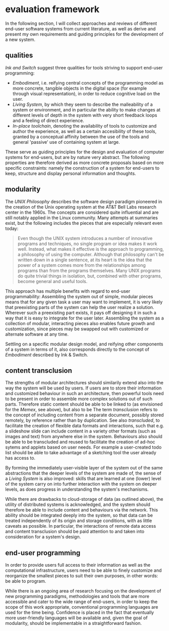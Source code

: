 evaluation framework
====================

In the following section, I will collect approaches and reviews of different end-user software systems from current
literature, as well as derive and present my own requirements and guiding principles for the development of a new
system.

qualities
---------

*Ink and Switch* suggest three qualities for tools striving to support
end-user programming<mmm-embed path="../references/inkandswitch" wrap="sidenote"></mmm-embed>:

- *Embodiment*, i.e. reifying central concepts of the programming model as more concrete, tangible objects
  in the digital space (for example through visual representation),
  in order to reduce cognitive load on the user.
- *Living System*, by which they seem to describe the malleability of a system or environment,
  and in particular the ability to make changes at different levels of depth in the system with
  very short feedback loops and a feeling of direct experience.
- *In-place toolchain*, denoting the availability of tools to customize and author the experience,
  as well as a certain accesibility of these tools, granted by a conceptual affinity between the
  use of the tools and general 'passive' use of containing system at large. 

These serve as guiding principles for the design and evaluation of computer systems for end-users, but are by nature
very abstract. The following properties are therefore derived as more concrete proposals based on more specific
constraints: namely the construction of a system for end-users to keep, structure and display personal information and
thoughts.

modularity
----------

The *UNIX Philosophy*<mmm-embed path="../references/unix" wrap="sidenote"></mmm-embed> describes the software design
paradigm pioneered in the creation of the Unix operating system at the AT&T Bell Labs research center in the 1960s. The
concepts are considered quite influential and are still notably applied in the Linux community. Many attempts at
summaries exist, but the following includes the pieces that are especially relevant even today:

> Even though the UNIX system introduces a number of innovative programs and techniques, no single program or idea makes
> it work well. Instead, what makes it effective is the approach to programming, a philosophy of using the computer.
> Although that philosophy can't be written down in a single sentence, at its heart is the idea that the power of a
> system comes more from the relationships among programs than from the programs themselves. Many UNIX programs do quite
> trivial things in isolation, but, combined with other programs, become general and useful tools.

This approach has multiple benefits with regard to end-user programmability: Assembling the system out of simple,
modular pieces means that for any given task a user may want to implement, it is very likely that preexisting parts
of the system can help the user realize a solution. Wherever such a preexisting part exists, it pays off designing it
in such a way that it is easy to integrate for the user later. Assembling the system as a collection of modular,
interacting pieces also enables future growth and customization, since pieces may be swapped out with customized or
alternate software at any time.

Settling on a specific modular design model, and reifying other components of a system in terms of it, also corresponds
directly to the concept of *Embodiment* described by Ink & Switch.

content transclusion
--------------------

The strengths of modular architectures should similarily extend also into the way the system will be used by users.
If users are to store their information and customized behaviour in such an architecture, then powerful tools need to be
present in order to assemble more complex solutions out of such parts. Therefore static content should be able to be
linked to (as envisioned for the *Memex*, see above), but also to be <mmm-embed wrap="marginnote"
path="../references/transclusion">The term <i>transclusion</i> refers to the concept of including content from a
separate document, possibly stored remotely, by reference rather than by duplication. See also
</mmm-embed>*transcluded*,
to facilitate the creation of flexible data formats and interactions, such that e.g. a slideshow slide can include
content in a variety other formats (such as images and text) from anywhere else in the system. Behaviours also should be
able to be transcluded and reused to facilitate the creation of ad-hoc sytems and applets based on user needs. For
example a user-created todo list should be able to take advantage of a sketching tool the user already has access to.

By forming the immediately user-visible layer of the system out of the same abstractions that the deeper levels of the
system are made of, the sense of a *Living System* is also improved: skills that are learned at one (lower) level of the
system carry on into further interaction with the system on deeper levels, as does progress in understanding the
system's mechanisms.

While there are drawbacks to cloud-storage of data (as outlined above), the utility of distributed systems is
acknowledged, and the system should therefore be able to include content and behaviours via the network.
This ability should be integrated deeply into the system, so that data can be treated independently of its origin and
storage conditions, with as little caveats as possible. In particular, the interactions of remote data access and
content transclusion should be paid attention to and taken into consideration for a system's design.

end-user programming
--------------------

In order to provide users full access to their information as well as the computational infrastructure,
users need to be able to finely customize and reorganize the smallest pieces to suit their own purposes,
in other words: be able to program.

While there is an ongoing area of research focusing on the development of new programming paradigms, 
methodologies and tools that are more accessible and cater to the wide
range of end-users<mmm-embed path="../references/subtext" wrap="sidenote"></mmm-embed>,
in order to keep the scope of this work appropriate,
conventional programming languages are used for the time being.
Confidence is placed in the fact that eventually more user-friendly languages will be available and,
given the goal of modularity, should be implementable in a straightforward fashion.
